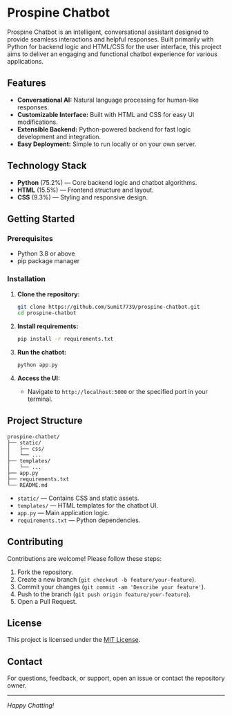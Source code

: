 # Prospine Chatbot

Prospine Chatbot is an intelligent, conversational assistant designed to provide seamless interactions and helpful responses. Built primarily with Python for backend logic and HTML/CSS for the user interface, this project aims to deliver an engaging and functional chatbot experience for various applications.

## Features

- **Conversational AI:** Natural language processing for human-like responses.
- **Customizable Interface:** Built with HTML and CSS for easy UI modifications.
- **Extensible Backend:** Python-powered backend for fast logic development and integration.
- **Easy Deployment:** Simple to run locally or on your own server.

## Technology Stack

- **Python** (75.2%) — Core backend logic and chatbot algorithms.
- **HTML** (15.5%) — Frontend structure and layout.
- **CSS** (9.3%) — Styling and responsive design.

## Getting Started

### Prerequisites

- Python 3.8 or above
- pip package manager

### Installation

1. **Clone the repository:**
   ```bash
   git clone https://github.com/Sumit7739/prospine-chatbot.git
   cd prospine-chatbot
   ```

2. **Install requirements:**
   ```bash
   pip install -r requirements.txt
   ```

3. **Run the chatbot:**
   ```bash
   python app.py
   ```

4. **Access the UI:**
   - Navigate to `http://localhost:5000` or the specified port in your terminal.

## Project Structure

```
prospine-chatbot/
├── static/
│   ├── css/
│   └── ...
├── templates/
│   └── ...
├── app.py
├── requirements.txt
└── README.md
```

- `static/` — Contains CSS and static assets.
- `templates/` — HTML templates for the chatbot UI.
- `app.py` — Main application logic.
- `requirements.txt` — Python dependencies.

## Contributing

Contributions are welcome! Please follow these steps:

1. Fork the repository.
2. Create a new branch (`git checkout -b feature/your-feature`).
3. Commit your changes (`git commit -am 'Describe your feature'`).
4. Push to the branch (`git push origin feature/your-feature`).
5. Open a Pull Request.

## License

This project is licensed under the [MIT License](LICENSE).

## Contact

For questions, feedback, or support, open an issue or contact the repository owner.

---

*Happy Chatting!*
